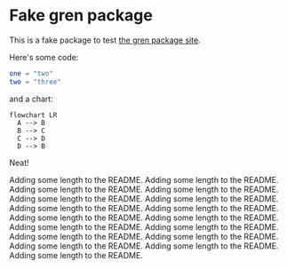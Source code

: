 # Fake gren package

This is a fake package to test [the gren package site](https://packages.gren-lang.org/).

Here's some code:

```elm
one = "two"
two = "three"
```

and a chart:

```mermaid
flowchart LR
  A --> B
  B --> C
  C --> D
  D --> B
```

Neat!

Adding some length to the README.
Adding some length to the README.
Adding some length to the README.
Adding some length to the README.
Adding some length to the README.
Adding some length to the README.
Adding some length to the README.
Adding some length to the README.
Adding some length to the README.
Adding some length to the README.
Adding some length to the README.
Adding some length to the README.
Adding some length to the README.
Adding some length to the README.
Adding some length to the README.
Adding some length to the README.
Adding some length to the README.
